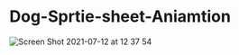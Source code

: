 # Dog-Sprtie-sheet-Aniamtion

![Screen Shot 2021-07-12 at 12 37 54](https://user-images.githubusercontent.com/84512960/125265982-0651bf00-e30e-11eb-83f1-cdb8909e7c9d.png)
